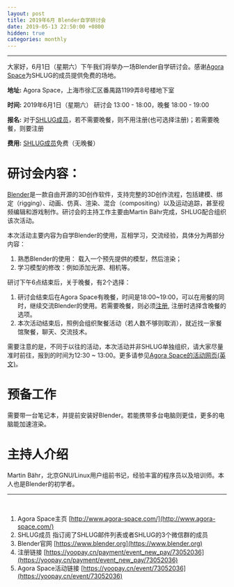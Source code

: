 ```yaml
---
layout: post
title: 2019年6月 Blender自学研讨会
date: 2019-05-13 22:50:00 +0800
hidden: true
categories: monthly
---
```

-------------------------------
大家好，6月1日（星期六）下午我们将举办一场Blender自学研讨会。感谢[Agora Space](#a1)为SHLUG的成员提供免费的场地。

**地址:** Agora Space，上海市徐汇区番禺路1199弄8号楼地下室

**时间:** 2019年6月1日（星期六） 研讨会 13:00 - 18:00，晚餐 18:00 - 19:00

**报名:** 对于[SHLUG成员](#a2)，若不需要晚餐，则不用注册(也可选择注册)；若需要晚餐，则要注册

**费用:** [SHLUG成员](#a2)免费（无晚餐）

# 研讨会内容：

[Blender](#a3)是一款自由开源的3D创作软件，支持完整的3D创作流程，包括建模、绑定（rigging）、动画、仿真、渲染、混合（compositing）以及运动追踪，甚至视频编辑和游戏制作。研讨会的主持工作主要由Martin Bähr完成，SHLUG配合组织该次活动。

本次活动主要内容为自学Blender的使用，互相学习，交流经验，具体分为两部分内容：

1. 熟悉Blender的使用： 载入一个预先提供的模型，然后渲染；
2. 学习模型的修改：例如添加光源、相机等。

研讨下午6点结束后，关于晚餐，有2个选择：

1. 研讨会结束后在Agora Space有晚餐，时间是18:00~19:00，可以在用餐的同时，继续交流Blender的使用。若需要晚餐，则必须[注册](#a4), 注册时选择含晚餐的选项。
2. 本次活动结束后，照例会组织聚餐活动（若人数不够则取消），就近找一家餐馆聚餐，聊天、交流技术。

需要注意的是，不同于以往的活动，本次活动并非SHLUG单独组织，请大家尽量准时前往，报到的时间为12:30 ~ 13:00。更多请参见[Agora Space的活动网页(英文)](#a5)。

# 预备工作

需要带一台笔记本，并提前安装好Blender。若能携带多台电脑则更佳，更多的电脑能加速渲染。

# 主持人介绍

Martin Bähr，北京GNU/Linux用户组前书记，经验丰富的程序员以及培训师。本人也是Blender的初学者。

-----
<br />

1. <a name="a1">Agora Space主页</a> [http://www.agora-space.com/](http://www.agora-space.com/)
2. <a name="a2">SHLUG成员</a> 指订阅了SHLUG邮件列表或者SHLUG的3个微信群的成员
3. <a name="a3">Blender官网</a> [https://www.blender.org](https://www.blender.org)
4. <a name="a4">注册链接</a> [https://yoopay.cn/payment/event_new_pay/73052036](https://yoopay.cn/payment/event_new_pay/73052036)
5. <a name="a5">Agora Space活动链接</a> [https://yoopay.cn/event/73052036](https://yoopay.cn/event/73052036)
